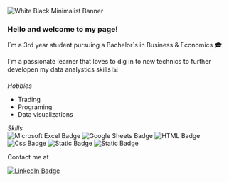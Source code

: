 ![White Black Minimalist Banner](https://github.com/Leylanilsson/Leylanilsson/assets/139753536/b816da2c-d402-4409-b197-be21ea48ec69)

### Hello and welcome to my page!

I´m a 3rd year student pursuing a Bachelor´s in Business & Economics 🎓

I´m a passionate learner that loves to dig in to new technics to further developen my data analystics skills 📊

*Hobbies*
- Trading
- Programing
- Data visualizations


*Skills*     
![Microsoft Excel Badge](https://img.shields.io/badge/Microsoft%20Excel-217346?logo=microsoftexcel&logoColor=fff&style=flat)
![Google Sheets Badge](https://img.shields.io/badge/Google%20Sheets-34A853?logo=googlesheets&logoColor=fff&style=flat)
![HTML Badge](https://img.shields.io/badge/HTML-239120?style=for-the-badge&logo=html5&logoColor=white)
![Css Badge](https://img.shields.io/badge/CSS-239120?&style=for-the-badge&logo=css3&logoColor=white)
![Static Badge](https://img.shields.io/badge/Data_visualization-lightblue)
![Static Badge](https://img.shields.io/badge/Trend_analysis-pink)




Contact me at

[![LinkedIn Badge](https://img.shields.io/badge/LinkedIn-0A66C2?logo=linkedin&logoColor=fff&style=flat)](https://www.linkedin.com/in/leylanilsson/) 
